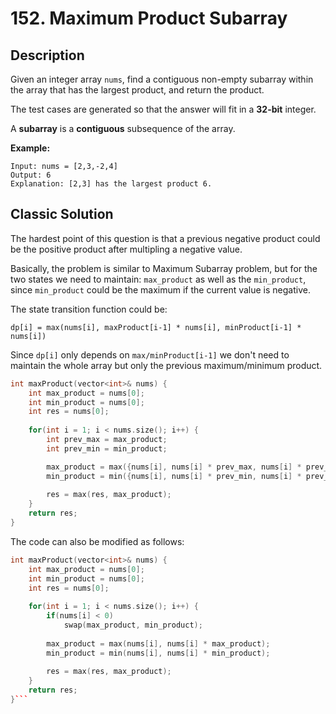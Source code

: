 # 152. Maximum Product Subarray

## Description
Given an integer array `nums`, find a contiguous non-empty subarray within the array that has the largest product, and return the product.

The test cases are generated so that the answer will fit in a **32-bit** integer.

A **subarray** is a **contiguous** subsequence of the array.

**Example:**
```
Input: nums = [2,3,-2,4]
Output: 6
Explanation: [2,3] has the largest product 6.
```
 
## Classic Solution
The hardest point of this question is that a previous negative product could be the positive product after multipling a negative value.

Basically, the problem is similar to Maximum Subarray problem, but for the two states we need to maintain:  `max_product` as well as the `min_product`, since `min_product` could be the maximum if the current value is negative.

The state transition function could be:
```
dp[i] = max(nums[i], maxProduct[i-1] * nums[i], minProduct[i-1] * nums[i])
```
Since `dp[i]` only depends on `max/minProduct[i-1]` we don't need to maintain the whole array but only the previous maximum/minimum product.

```C++
int maxProduct(vector<int>& nums) {
    int max_product = nums[0];
    int min_product = nums[0];
    int res = nums[0];
    
    for(int i = 1; i < nums.size(); i++) {
        int prev_max = max_product;
        int prev_min = min_product;

        max_product = max({nums[i], nums[i] * prev_max, nums[i] * prev_min});
        min_product = min({nums[i], nums[i] * prev_min, nums[i] * prev_max});
        
        res = max(res, max_product);
    }
    return res;
}
```
The code can also be modified as follows:
```C++
int maxProduct(vector<int>& nums) {
    int max_product = nums[0];
    int min_product = nums[0];
    int res = nums[0];
    
    for(int i = 1; i < nums.size(); i++) {
        if(nums[i] < 0)
            swap(max_product, min_product);
        
        max_product = max(nums[i], nums[i] * max_product);
        min_product = min(nums[i], nums[i] * min_product);
        
        res = max(res, max_product);
    }
    return res;
}```
